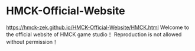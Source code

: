 # HMCK-Official-Website
https://hmck-zek.github.io/HMCK-Official-Website/HMCK.html
Welcome to the official website of HMCK game studio！
Reproduction is not allowed without permission！
